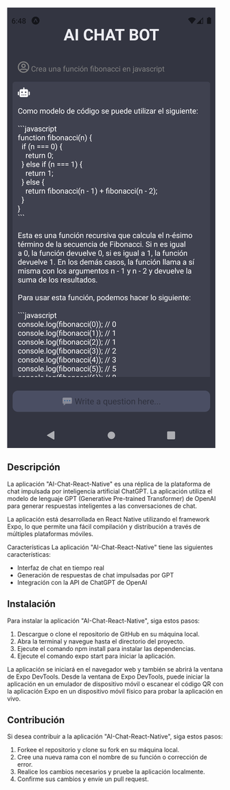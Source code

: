 ![AI-Chat-React-Native](https://raw.githubusercontent.com/PeralStudio/AI-Chat-React-Native/master/assets/aichatbot.png)

## Descripción

La aplicación "AI-Chat-React-Native" es una réplica de la plataforma de chat impulsada por inteligencia artificial ChatGPT. La aplicación utiliza el modelo de lenguaje GPT (Generative Pre-trained Transformer) de OpenAI para generar respuestas inteligentes a las conversaciones de chat.

La aplicación está desarrollada en React Native utilizando el framework Expo, lo que permite una fácil compilación y distribución a través de múltiples plataformas móviles.

Características
La aplicación "AI-Chat-React-Native" tiene las siguientes características:

-   Interfaz de chat en tiempo real
-   Generación de respuestas de chat impulsadas por GPT
-   Integración con la API de ChatGPT de OpenAI

## Instalación

Para instalar la aplicación "AI-Chat-React-Native", siga estos pasos:

1. Descargue o clone el repositorio de GitHub en su máquina local.
2. Abra la terminal y navegue hasta el directorio del proyecto.
3. Ejecute el comando npm install para instalar las dependencias.
4. Ejecute el comando expo start para iniciar la aplicación.

La aplicación se iniciará en el navegador web y también se abrirá la ventana de Expo DevTools. Desde la ventana de Expo DevTools, puede iniciar la aplicación en un emulador de dispositivo móvil o escanear el código QR con la aplicación Expo en un dispositivo móvil físico para probar la aplicación en vivo.

## Contribución

Si desea contribuir a la aplicación "AI-Chat-React-Native", siga estos pasos:

1. Forkee el repositorio y clone su fork en su máquina local.
2. Cree una nueva rama con el nombre de su función o corrección de error.
3. Realice los cambios necesarios y pruebe la aplicación localmente.
4. Confirme sus cambios y envíe un pull request.
